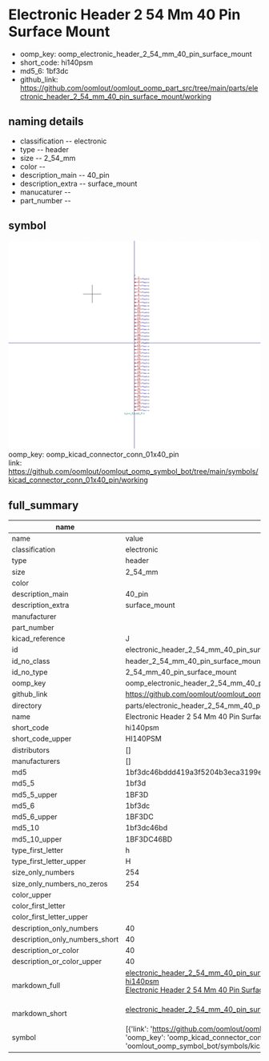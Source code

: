 # Electronic Header 2 54 Mm 40 Pin Surface Mount

  
* oomp_key: oomp_electronic_header_2_54_mm_40_pin_surface_mount 
* short_code: hi140psm
* md5_6: 1bf3dc  
* github_link: https://github.com/oomlout/oomlout_oomp_part_src/tree/main/parts/electronic_header_2_54_mm_40_pin_surface_mount/working  
## naming details
* classification -- electronic
* type -- header
* size -- 2_54_mm
* color -- 
* description_main -- 40_pin
* description_extra -- surface_mount
* manucaturer -- 
* part_number -- 



## symbol

![](symbol/0/working/working_600.png)  
oomp_key: oomp_kicad_connector_conn_01x40_pin  
link: https://github.com/oomlout/oomlout_oomp_symbol_bot/tree/main/symbols/kicad_connector_conn_01x40_pin/working  


## full_summary
| name | value | 
| --- | --- | 
| name | value | 
| classification | electronic | 
| type | header | 
| size | 2_54_mm | 
| color |  | 
| description_main | 40_pin | 
| description_extra | surface_mount | 
| manufacturer |  | 
| part_number |  | 
| kicad_reference | J | 
| id | electronic_header_2_54_mm_40_pin_surface_mount | 
| id_no_class | header_2_54_mm_40_pin_surface_mount | 
| id_no_type | 2_54_mm_40_pin_surface_mount | 
| oomp_key | oomp_electronic_header_2_54_mm_40_pin_surface_mount | 
| github_link | https://github.com/oomlout/oomlout_oomp_part_src/tree/main/parts/electronic_header_2_54_mm_40_pin_surface_mount/working | 
| directory | parts/electronic_header_2_54_mm_40_pin_surface_mount | 
| name | Electronic Header 2 54 Mm 40 Pin Surface Mount | 
| short_code | hi140psm | 
| short_code_upper | HI140PSM | 
| distributors | [] | 
| manufacturers | [] | 
| md5 | 1bf3dc46bddd419a3f5204b3eca3199e | 
| md5_5 | 1bf3d | 
| md5_5_upper | 1BF3D | 
| md5_6 | 1bf3dc | 
| md5_6_upper | 1BF3DC | 
| md5_10 | 1bf3dc46bd | 
| md5_10_upper | 1BF3DC46BD | 
| type_first_letter | h | 
| type_first_letter_upper | H | 
| size_only_numbers | 254 | 
| size_only_numbers_no_zeros | 254 | 
| color_upper |  | 
| color_first_letter |  | 
| color_first_letter_upper |  | 
| description_only_numbers | 40 | 
| description_only_numbers_short | 40 | 
| description_or_color | 40 | 
| description_or_color_upper | 40 | 
| markdown_full | [electronic_header_2_54_mm_40_pin_surface_mount](https://github.com/oomlout/oomlout_oomp_part_src/tree/main/parts/electronic_header_2_54_mm_40_pin_surface_mount/working)<br>[hi140psm](https://github.com/oomlout/oomlout_oomp_part_src/tree/main/parts/electronic_header_2_54_mm_40_pin_surface_mount/working)<br>[Electronic Header 2 54 Mm 40 Pin Surface Mount](https://github.com/oomlout/oomlout_oomp_part_src/tree/main/parts/electronic_header_2_54_mm_40_pin_surface_mount/working)<br><br> | 
| markdown_short | [electronic_header_2_54_mm_40_pin_surface_mount](https://github.com/oomlout/oomlout_oomp_part_src/tree/main/parts/electronic_header_2_54_mm_40_pin_surface_mount/working)<br><br> | 
| symbol | [{'link': 'https://github.com/oomlout/oomlout_oomp_symbol_bot/tree/main/symbols/kicad_connector_conn_01x40_pin', 'oomp_key': 'oomp_kicad_connector_conn_01x40_pin', 'directory': 'oomlout_oomp_symbol_bot/symbols/kicad_connector_conn_01x40_pin//working/working.kicad_sym'}] | 
